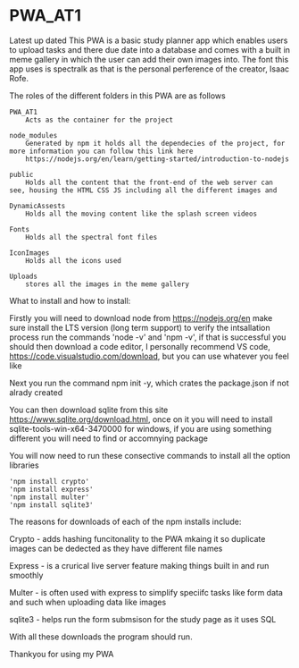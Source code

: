 # PWA_AT1

Latest up dated 
This PWA is a basic study planner app which enables users to upload tasks and there due date into a database and comes with a built in meme gallery
in which the user can add their own images into. The font this app uses is spectralk as that is the personal perference of the creator, Isaac Rofe.

The roles of the different folders in this PWA are as follows

    PWA_AT1
        Acts as the container for the project

    node_modules
        Generated by npm it holds all the dependecies of the project, for more information you can follow this link here 
        https://nodejs.org/en/learn/getting-started/introduction-to-nodejs

    public
        Holds all the content that the front-end of the web server can see, housing the HTML CSS JS including all the different images and 

    DynamicAssests
        Holds all the moving content like the splash screen videos
    
    Fonts
        Holds all the spectral font files

    IconImages
        Holds all the icons used

    Uploads
        stores all the images in the meme gallery



What to install and how to install:

Firstly you will need to download node from https://nodejs.org/en make sure install the LTS version (long term support)
to verify the intsallation process run the commands 'node -v' and 'npm -v', if that is successful you should then download 
a code editor, I personally recommend VS code, https://code.visualstudio.com/download, but you can use whatever you feel like

Next you run the command npm init -y, which crates the package.json if not alrady created

You can then download sqlite from this site https://www.sqlite.org/download.html, once on it you will need to install sqlite-tools-win-x64-3470000 for windows, if you are using something different you will need to find or accomnying package

You will now need to run these consective commands to install all the option libraries 

    'npm install crypto'
    'npm install express'
    'npm install multer'
    'npm install sqlite3'

The reasons for downloads of each of the npm installs include:

Crypto - adds hashing funcitonality to the PWA mkaing it so duplicate images can be dedected as they have different file names

Express - is a crurical live server feature making things built in and run smoothly

Multer - is often used with express to simplify speciifc tasks like form data and such when uploading data like images

sqlite3 - helps run the form submsison for the study page as it uses SQL

With all these downloads the program should run. 

Thankyou for using my PWA 
    
